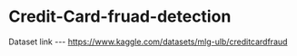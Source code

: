 # Credit-Card-fruad-detection

Dataset link --- https://www.kaggle.com/datasets/mlg-ulb/creditcardfraud
